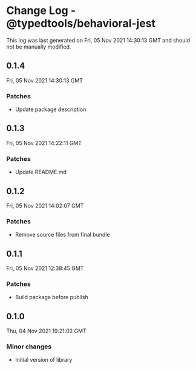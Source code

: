 # Change Log - @typedtools/behavioral-jest

This log was last generated on Fri, 05 Nov 2021 14:30:13 GMT and should not be manually modified.

## 0.1.4
Fri, 05 Nov 2021 14:30:13 GMT

### Patches

- Update package description

## 0.1.3
Fri, 05 Nov 2021 14:22:11 GMT

### Patches

- Update README.md

## 0.1.2
Fri, 05 Nov 2021 14:02:07 GMT

### Patches

- Remove source files from final bundle

## 0.1.1
Fri, 05 Nov 2021 12:38:45 GMT

### Patches

- Build package before publish

## 0.1.0
Thu, 04 Nov 2021 19:21:02 GMT

### Minor changes

- Initial version of library

